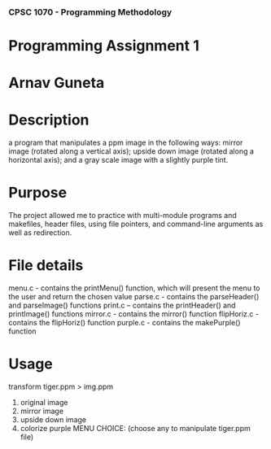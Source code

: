 ### CPSC 1070 - Programming Methodology
# Programming Assignment 1
# Arnav Guneta

# Description
a program that manipulates a ppm image in the following ways: mirror image (rotated
along a vertical axis); upside down image (rotated along a horizontal axis); and a gray scale image with a slightly purple tint.

# Purpose
The project allowed me to practice with multi-module programs and makefiles, header files, using file
pointers, and command-line arguments as well as redirection.

# File details
menu.c - contains the printMenu() function, which will present the menu to the user and return the chosen value
parse.c - contains the parseHeader() and parseImage() functions
print.c – contains the printHeader() and printImage() functions
mirror.c - contains the mirror() function
flipHoriz.c - contains the flipHoriz() function
purple.c - contains the makePurple() function

# Usage
transform tiger.ppm > img.ppm
1. original image
2. mirror image
3. upside down image
4. colorize purple
MENU CHOICE: (choose any to manipulate tiger.ppm file)

